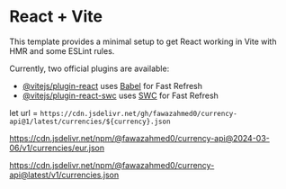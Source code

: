 # React + Vite

This template provides a minimal setup to get React working in Vite with HMR and some ESLint rules.

Currently, two official plugins are available:

- [@vitejs/plugin-react](https://github.com/vitejs/vite-plugin-react/blob/main/packages/plugin-react/README.md) uses [Babel](https://babeljs.io/) for Fast Refresh
- [@vitejs/plugin-react-swc](https://github.com/vitejs/vite-plugin-react-swc) uses [SWC](https://swc.rs/) for Fast Refresh


let url = `https://cdn.jsdelivr.net/gh/fawazahmed0/currency-api@1/latest/currencies/${currency}.json`


https://cdn.jsdelivr.net/npm/@fawazahmed0/currency-api@2024-03-06/v1/currencies/eur.json

https://cdn.jsdelivr.net/npm/@fawazahmed0/currency-api@latest/v1/currencies.json